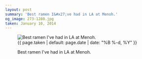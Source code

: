 ```yaml
---
layout: post
summary: 'Best ramen I&#x27;ve had in LA at Menoh.'
og_image: 273-1280.jpg
taken: January 10, 2014
---
```


<figure class="post">
 <img alt="Best ramen I've had in LA at Menoh." sizes="(min-width: 700px) 50vw, calc(100vw - 2rem)" src="{{ site.assets_url }}/273-640.jpg" srcset="{{ site.assets_url }}/273-1280.jpg 1280w, {{ site.assets_url }}/273-960.jpg 960w, {{ site.assets_url }}/273-640.jpg 640w, {{ site.assets_url }}/273-320.jpg 320w"/>
 <figcaption>
  <time>
   {{ page.taken | default: page.date | date: "%B %-d, %Y" }}
  </time>
  <p>
   Best ramen I've had in LA at Menoh.
  </p>
 </figcaption>
</figure>
